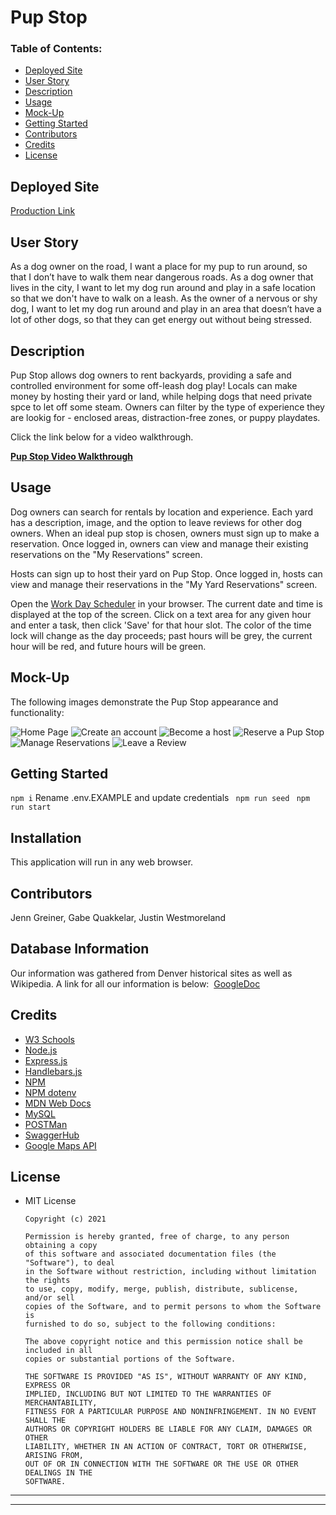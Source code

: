 # Pup Stop

### Table of Contents:

- [Deployed Site](#deployed-site)
- [User Story](#user-story)
- [Description](#description)
- [Usage](#Usage)
- [Mock-Up](#Mock-Up)
- [Getting Started](#Getting-Started)
- [Contributors](#Contributors)
- [Credits](#Credits)
- [License](#License)

## Deployed Site

[Production Link](https://jenngreiner.github.io/)

## User Story

As a dog owner on the road, I want a place for my pup to run around, so that I don’t have to walk them near dangerous roads.
As a dog owner that lives in the city, I want to let my dog run around and play in a safe location so that we don't have to walk on a leash.
As the owner of a nervous or shy dog, I want to let my dog run around and play in an area that doesn’t have a lot of other dogs, so that they can get energy out without being stressed.

## Description

Pup Stop allows dog owners to rent backyards, providing a safe and controlled environment for some off-leash dog play! Locals can make money by hosting their yard or land, while helping dogs that need private spce to let off some steam. Owners can filter by the type of experience they are lookig for - enclosed areas, distraction-free zones, or puppy playdates.

Click the link below for a video walkthrough.

**[Pup Stop Video Walkthrough](https://drive.google.com/file/d/1ZloeSSO2lyvIVtfjHVM5ugJYg4G8uGeN/view?usp=sharing)**

## Usage

Dog owners can search for rentals by location and experience. Each yard has a description, image, and the option to leave reviews for other dog owners. When an ideal pup stop is chosen, owners must sign up to make a reservation. Once logged in, owners can view and manage their existing reservations on the "My Reservations" screen.

Hosts can sign up to host their yard on Pup Stop. Once logged in, hosts can view and manage their reservations in the "My Yard Reservations" screen.

Open the [Work Day Scheduler](https://jenngreiner.github.io/Work-Day-Scheduler-homework5/) in your browser. The current date and time is displayed at the top of the screen. Click on a text area for any given hour and enter a task, then click 'Save' for that hour slot. The color of the time lock will change as the day proceeds; past hours will be grey, the current hour will be red, and future hours will be green.

## Mock-Up

The following images demonstrate the Pup Stop appearance and functionality:

![Home Page](./Assets/images/Work-Day-Scheduler.png)
![Create an account](./Assets/images/Work-Day-Scheduler.png)
![Become a host](./Assets/images/Work-Day-Scheduler.png)
![Reserve a Pup Stop](./Assets/images/Work-Day-Scheduler.png)
![Manage Reservations](./Assets/images/Work-Day-Scheduler.png)
![Leave a Review](./Assets/images/Work-Day-Scheduler.png)

## Getting Started

`npm i`
Rename .env.EXAMPLE and update credentials
` npm run seed`
` npm run start`

## Installation

This application will run in any web browser.
​

## Contributors

Jenn Greiner, Gabe Quakkelar, Justin Westmoreland

## Database Information

Our information was gathered from Denver historical sites as well as Wikipedia. A link for all our information is below:
​
[GoogleDoc](https://docs.google.com/document/d/1mVBUclGq9G25-d3uPH-QxhdmS5a0nWbW60CAPKn2QRQ/edit)
​

## Credits

- [W3 Schools](https://www.w3schools.com/)
- [Node.js](https://nodejs.dev/)
- [Express.js](https://expressjs.com/)
- [Handlebars.js](https://handlebarsjs.com/)
- [NPM](https://www.npmjs.com/)
- [NPM dotenv](https://www.npmjs.com/package/dotenv)
- [MDN Web Docs](https://developer.mozilla.org/)
- [MySQL](https://www.mysql.com/)
- [POSTMan](https://www.postman.com/)
- [SwaggerHub](https://swagger.io/tools/swaggerhub/)
- [Google Maps API](https://developers.google.com/maps)

## License

- MIT License

      Copyright (c) 2021

      Permission is hereby granted, free of charge, to any person obtaining a copy
      of this software and associated documentation files (the "Software"), to deal
      in the Software without restriction, including without limitation the rights
      to use, copy, modify, merge, publish, distribute, sublicense, and/or sell
      copies of the Software, and to permit persons to whom the Software is
      furnished to do so, subject to the following conditions:

      The above copyright notice and this permission notice shall be included in all
      copies or substantial portions of the Software.

      THE SOFTWARE IS PROVIDED "AS IS", WITHOUT WARRANTY OF ANY KIND, EXPRESS OR
      IMPLIED, INCLUDING BUT NOT LIMITED TO THE WARRANTIES OF MERCHANTABILITY,
      FITNESS FOR A PARTICULAR PURPOSE AND NONINFRINGEMENT. IN NO EVENT SHALL THE
      AUTHORS OR COPYRIGHT HOLDERS BE LIABLE FOR ANY CLAIM, DAMAGES OR OTHER
      LIABILITY, WHETHER IN AN ACTION OF CONTRACT, TORT OR OTHERWISE, ARISING FROM,
      OUT OF OR IN CONNECTION WITH THE SOFTWARE OR THE USE OR OTHER DEALINGS IN THE
      SOFTWARE.

---

---
